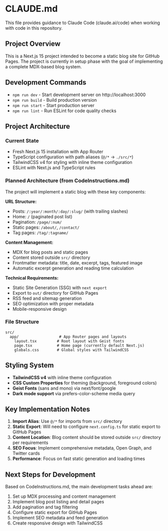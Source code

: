 # CLAUDE.md

This file provides guidance to Claude Code (claude.ai/code) when working with code in this repository.

## Project Overview

This is a Next.js 15 project intended to become a static blog site for GitHub Pages. The project is currently in setup phase with the goal of implementing a complete MDX-based blog system.

## Development Commands

- `npm run dev` - Start development server on http://localhost:3000
- `npm run build` - Build production version
- `npm run start` - Start production server
- `npm run lint` - Run ESLint for code quality checks

## Project Architecture

### Current State
- Fresh Next.js 15 installation with App Router
- TypeScript configuration with path aliases (`@/*` -> `./src/*`)
- TailwindCSS v4 for styling with inline theme configuration
- ESLint with Next.js and TypeScript rules

### Planned Architecture (from CodeInstructions.md)
The project will implement a static blog with these key components:

**URL Structure:**
- Posts: `/:year/:month/:day/:slug/` (with trailing slashes)
- Home: `/` (paginated post list)
- Pagination: `/page/:num/`
- Static pages: `/about/`, `/contact/`
- Tag pages: `/tag/:tagname/`

**Content Management:**
- MDX for blog posts and static pages
- Content stored outside `src/` directory
- Frontmatter metadata: title, date, excerpt, tags, featured image
- Automatic excerpt generation and reading time calculation

**Technical Requirements:**
- Static Site Generation (SSG) with `next export`
- Export to `out/` directory for GitHub Pages
- RSS feed and sitemap generation
- SEO optimization with proper metadata
- Mobile-responsive design

### File Structure
```
src/
  app/                  # App Router pages and layouts
    layout.tsx         # Root layout with Geist fonts
    page.tsx           # Home page (currently default Next.js)
    globals.css        # Global styles with TailwindCSS
```

## Styling System

- **TailwindCSS v4** with inline theme configuration
- **CSS Custom Properties** for theming (background, foreground colors)
- **Geist Fonts** (sans and mono) via next/font/google
- **Dark mode support** via prefers-color-scheme media query

## Key Implementation Notes

1. **Import Alias**: Use `@/*` for imports from `src/` directory
2. **Static Export**: Will need to configure `next.config.ts` for static export to GitHub Pages
3. **Content Location**: Blog content should be stored outside `src/` directory per requirements
4. **SEO Focus**: Implement comprehensive metadata, Open Graph, and Twitter cards
5. **Performance**: Focus on fast static generation and loading times

## Next Steps for Development

Based on CodeInstructions.md, the main development tasks ahead are:
1. Set up MDX processing and content management
2. Implement blog post listing and detail pages
3. Add pagination and tag filtering
4. Configure static export for GitHub Pages
5. Implement SEO metadata and feed generation
6. Create responsive design with TailwindCSS